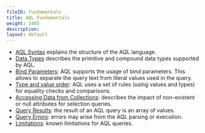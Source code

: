 ```yaml
---
fileID: fundamentals
title: AQL Fundamentals
weight: 3485
description: 
layout: default
---
```

* [AQL Syntax](fundamentals-syntax) explains the structure of the AQL language.
* [Data Types](fundamentals-data-types) describes the primitive and compound data types supported by AQL.
* [Bind Parameters](fundamentals-bind-parameters): AQL supports the usage of bind parameters. This allows to separate the query text from literal values used in the query. 
* [Type and value order](fundamentals-type-value-order): AQL uses a set of rules (using values and types) for  equality checks and comparisons. 
* [Accessing Data from Collections](fundamentals-document-data): describes the impact of non-existent or null attributes for selection queries. 
* [Query Results](fundamentals-query-results): the result of an AQL query is an array of values. 
* [Query Errors](fundamentals-query-errors): errors may arise from the AQL parsing or execution. 
* [Limitations](fundamentals-limitations): known limitations for AQL queries.
